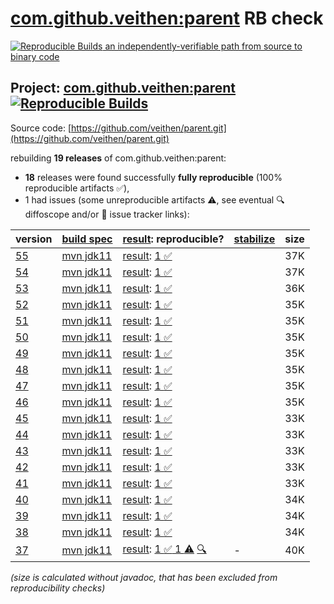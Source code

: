 [com.github.veithen:parent](https://central.sonatype.com/artifact/com.github.veithen/parent/versions) RB check
=======

[![Reproducible Builds](https://reproducible-builds.org/images/logos/rb.svg) an independently-verifiable path from source to binary code](https://reproducible-builds.org/)

## Project: [com.github.veithen:parent](https://central.sonatype.com/artifact/com.github.veithen/parent/versions) [![Reproducible Builds](https://img.shields.io/endpoint?url=https://raw.githubusercontent.com/jvm-repo-rebuild/reproducible-central/master/content/com/github/veithen/parent/badge.json)](https://github.com/jvm-repo-rebuild/reproducible-central/blob/master/content/com/github/veithen/parent/README.md)

Source code: [https://github.com/veithen/parent.git](https://github.com/veithen/parent.git)

rebuilding **19 releases** of com.github.veithen:parent:
- **18** releases were found successfully **fully reproducible** (100% reproducible artifacts :white_check_mark:),
- 1 had issues (some unreproducible artifacts :warning:, see eventual :mag: diffoscope and/or :memo: issue tracker links):

| version | [build spec](/BUILDSPEC.md) | [result](https://reproducible-builds.org/docs/jvm/): reproducible? | [stabilize](https://github.com/google/oss-rebuild/blob/main/cmd/stabilize/README.md) | size |
| -- | --------- | ------ | ------ | -- |
| [55](https://central.sonatype.com/artifact/com.github.veithen/parent/55/pom) | [mvn jdk11](veithen-parent-55.buildspec) | [result](parent-55.buildinfo): [1 :white_check_mark: ](parent-55.buildcompare) | | 37K |
| [54](https://central.sonatype.com/artifact/com.github.veithen/parent/54/pom) | [mvn jdk11](veithen-parent-54.buildspec) | [result](parent-54.buildinfo): [1 :white_check_mark: ](parent-54.buildcompare) | | 37K |
| [53](https://central.sonatype.com/artifact/com.github.veithen/parent/53/pom) | [mvn jdk11](veithen-parent-53.buildspec) | [result](parent-53.buildinfo): [1 :white_check_mark: ](parent-53.buildcompare) | | 36K |
| [52](https://central.sonatype.com/artifact/com.github.veithen/parent/52/pom) | [mvn jdk11](veithen-parent-52.buildspec) | [result](parent-52.buildinfo): [1 :white_check_mark: ](parent-52.buildcompare) | | 35K |
| [51](https://central.sonatype.com/artifact/com.github.veithen/parent/51/pom) | [mvn jdk11](veithen-parent-51.buildspec) | [result](parent-51.buildinfo): [1 :white_check_mark: ](parent-51.buildcompare) | | 35K |
| [50](https://central.sonatype.com/artifact/com.github.veithen/parent/50/pom) | [mvn jdk11](veithen-parent-50.buildspec) | [result](parent-50.buildinfo): [1 :white_check_mark: ](parent-50.buildcompare) | | 35K |
| [49](https://central.sonatype.com/artifact/com.github.veithen/parent/49/pom) | [mvn jdk11](veithen-parent-49.buildspec) | [result](parent-49.buildinfo): [1 :white_check_mark: ](parent-49.buildcompare) | | 35K |
| [48](https://central.sonatype.com/artifact/com.github.veithen/parent/48/pom) | [mvn jdk11](veithen-parent-48.buildspec) | [result](parent-48.buildinfo): [1 :white_check_mark: ](parent-48.buildcompare) | | 35K |
| [47](https://central.sonatype.com/artifact/com.github.veithen/parent/47/pom) | [mvn jdk11](veithen-parent-47.buildspec) | [result](parent-47.buildinfo): [1 :white_check_mark: ](parent-47.buildcompare) | | 35K |
| [46](https://central.sonatype.com/artifact/com.github.veithen/parent/46/pom) | [mvn jdk11](veithen-parent-46.buildspec) | [result](parent-46.buildinfo): [1 :white_check_mark: ](parent-46.buildcompare) | | 35K |
| [45](https://central.sonatype.com/artifact/com.github.veithen/parent/45/pom) | [mvn jdk11](veithen-parent-45.buildspec) | [result](parent-45.buildinfo): [1 :white_check_mark: ](parent-45.buildcompare) | | 33K |
| [44](https://central.sonatype.com/artifact/com.github.veithen/parent/44/pom) | [mvn jdk11](veithen-parent-44.buildspec) | [result](parent-44.buildinfo): [1 :white_check_mark: ](parent-44.buildcompare) | | 33K |
| [43](https://central.sonatype.com/artifact/com.github.veithen/parent/43/pom) | [mvn jdk11](veithen-parent-43.buildspec) | [result](parent-43.buildinfo): [1 :white_check_mark: ](parent-43.buildcompare) | | 33K |
| [42](https://central.sonatype.com/artifact/com.github.veithen/parent/42/pom) | [mvn jdk11](veithen-parent-42.buildspec) | [result](parent-42.buildinfo): [1 :white_check_mark: ](parent-42.buildcompare) | | 33K |
| [41](https://central.sonatype.com/artifact/com.github.veithen/parent/41/pom) | [mvn jdk11](veithen-parent-41.buildspec) | [result](parent-41.buildinfo): [1 :white_check_mark: ](parent-41.buildcompare) | | 33K |
| [40](https://central.sonatype.com/artifact/com.github.veithen/parent/40/pom) | [mvn jdk11](veithen-parent-40.buildspec) | [result](parent-40.buildinfo): [1 :white_check_mark: ](parent-40.buildcompare) | | 34K |
| [39](https://central.sonatype.com/artifact/com.github.veithen/parent/39/pom) | [mvn jdk11](veithen-parent-39.buildspec) | [result](parent-39.buildinfo): [1 :white_check_mark: ](parent-39.buildcompare) | | 34K |
| [38](https://central.sonatype.com/artifact/com.github.veithen/parent/38/pom) | [mvn jdk11](veithen-parent-38.buildspec) | [result](parent-38.buildinfo): [1 :white_check_mark: ](parent-38.buildcompare) | | 34K |
| [37](https://central.sonatype.com/artifact/com.github.veithen/parent/37/pom) | [mvn jdk11](veithen-parent-37.buildspec) | [result](parent-37.buildinfo): [1 :white_check_mark:  1 :warning:](parent-37.buildcompare) [:mag:](parent-37.diffoscope) | - | 40K |

<i>(size is calculated without javadoc, that has been excluded from reproducibility checks)</i>
